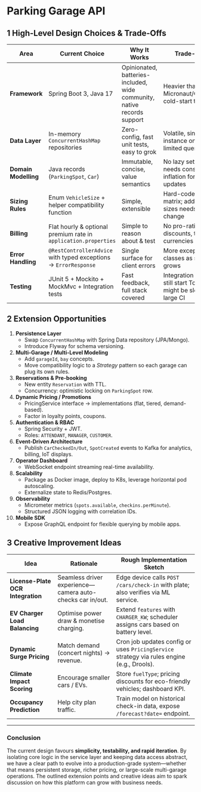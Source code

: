 # Parking Garage API

## 1  High-Level Design Choices & Trade-Offs

| Area | Current Choice | Why It Works | Trade-Offs |
|------|----------------|-------------|------------|
| **Framework** | Spring Boot 3, Java 17 | Opinionated, batteries-included, wide community, native records support | Heavier than Micronaut/Quarkus; cold-start time |
| **Data Layer** | In-memory `ConcurrentHashMap` repositories | Zero-config, fast unit tests, easy to grok | Volatile, single-instance only, limited querying |
| **Domain Modelling** | Java records (`ParkingSpot`, `Car`) | Immutable, concise, value semantics | No lazy setters; needs constructor inflation for partial updates |
| **Sizing Rules** | Enum `VehicleSize` + helper compatibility function | Simple, extensible | Hard-coded matrix; adding new sizes needs code change |
| **Billing** | Flat hourly & optional premium rate in `application.properties` | Simple to reason about & test | No pro-rating, discounts, taxes, or currencies |
| **Error Handling** | `@RestControllerAdvice` with typed exceptions → `ErrorResponse` | Single surface for client errors | More exception classes as scope grows |
| **Testing** | JUnit 5 + Mockito + MockMvc + Integration tests | Fast feedback, full stack covered | Integration tests still start Tomcat; might be slow in large CI |

## 2  Extension Opportunities

1. **Persistence Layer**
   * Swap `ConcurrentHashMap` with Spring Data repository (JPA/Mongo).  
   * Introduce Flyway for schema versioning.
2. **Multi-Garage / Multi-Level Modeling**  
   * Add `garageId`, `bay` concepts.  
   * Move compatibility logic to a _Strategy_ pattern so each garage can plug its own rules.
3. **Reservations & Pre-booking**  
   * New entity `Reservation` with TTL.  
   * Concurrency: optimistic locking on `ParkingSpot` row.
4. **Dynamic Pricing / Promotions**  
   * PricingService interface → implementations (flat, tiered, demand-based).  
   * Factor in loyalty points, coupons.
5. **Authentication & RBAC**  
   * Spring Security + JWT.  
   * Roles: `ATTENDANT`, `MANAGER`, `CUSTOMER`.
6. **Event-Driven Architecture**  
   * Publish `CarCheckedIn/Out`, `SpotCreated` events to Kafka for analytics, billing, IoT displays.
7. **Operator Dashboard**  
   * WebSocket endpoint streaming real-time availability.
8. **Scalability**  
   * Package as Docker image, deploy to K8s, leverage horizontal pod autoscaling.  
   * Externalize state to Redis/Postgres.
9. **Observability**  
   * Micrometer metrics (`spots.available`, `checkins.perMinute`).  
   * Structured JSON logging with correlation IDs.
10. **Mobile SDK**  
    * Expose GraphQL endpoint for flexible querying by mobile apps.

## 3  Creative Improvement Ideas

| Idea | Rationale | Rough Implementation Sketch |
|------|-----------|-----------------------------|
| **License-Plate OCR Integration** | Seamless driver experience—camera auto-checks car in/out. | Edge device calls `POST /cars/check-in` with plate; also verifies via ML service. |
| **EV Charger Load Balancing** | Optimise power draw & monetise charging. | Extend `features` with `CHARGER_KW`; scheduler assigns cars based on battery level. |
| **Dynamic Surge Pricing** | Match demand (concert nights) → revenue. | Cron job updates config or uses `PricingService` strategy via rules engine (e.g., Drools). |
| **Climate Impact Scoring** | Encourage smaller cars / EVs. | Store `fuelType`; pricing discounts for eco-friendly vehicles; dashboard KPI. |
| **Occupancy Prediction** | Help city plan traffic. | Train model on historical check-in data, expose `/forecast?date=` endpoint. |

---

### Conclusion
The current design favours **simplicity, testability, and rapid iteration**. By isolating core logic in the service layer and keeping data access abstract, we have a clear path to evolve into a production-grade system—whether that means persistent storage, richer pricing, or large-scale multi-garage operations. The outlined extension points and creative ideas aim to spark discussion on how this platform can grow with business needs.
